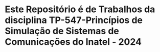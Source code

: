 # Este Repositório é de Trabalhos da disciplina TP-547-Princípios de Simulação de Sistemas de Comunicações do Inatel - 2024
